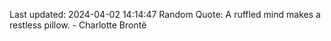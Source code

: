 Last updated: 2024-04-02 14:14:47
Random Quote: A ruffled mind makes a restless pillow. - Charlotte Brontë